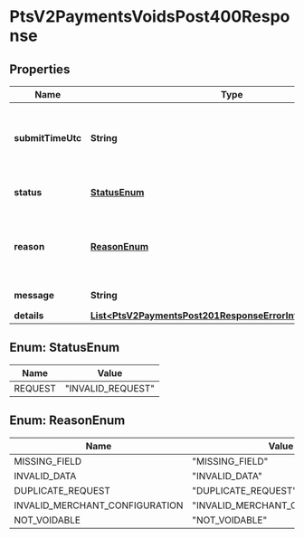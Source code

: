 
# PtsV2PaymentsVoidsPost400Response

## Properties
Name | Type | Description | Notes
------------ | ------------- | ------------- | -------------
**submitTimeUtc** | **String** | Time of request in UTC. &#x60;Format: YYYY-MM-DDThh:mm:ssZ&#x60;  Example 2016-08-11T22:47:57Z equals August 11, 2016, at 22:47:57 (10:47:57 p.m.). The T separates the date and the time. The Z indicates UTC.  |  [optional]
**status** | [**StatusEnum**](#StatusEnum) | The status of the submitted transaction.  Possible values:  - INVALID_REQUEST  |  [optional]
**reason** | [**ReasonEnum**](#ReasonEnum) | The reason of the status.  Possible values:  - MISSING_FIELD  - INVALID_DATA  - DUPLICATE_REQUEST  - INVALID_MERCHANT_CONFIGURATION  - NOT_VOIDABLE  |  [optional]
**message** | **String** | The detail message related to the status and reason listed above. |  [optional]
**details** | [**List&lt;PtsV2PaymentsPost201ResponseErrorInformationDetails&gt;**](PtsV2PaymentsPost201ResponseErrorInformationDetails.md) |  |  [optional]


<a name="StatusEnum"></a>
## Enum: StatusEnum
Name | Value
---- | -----
REQUEST | &quot;INVALID_REQUEST&quot;


<a name="ReasonEnum"></a>
## Enum: ReasonEnum
Name | Value
---- | -----
MISSING_FIELD | &quot;MISSING_FIELD&quot;
INVALID_DATA | &quot;INVALID_DATA&quot;
DUPLICATE_REQUEST | &quot;DUPLICATE_REQUEST&quot;
INVALID_MERCHANT_CONFIGURATION | &quot;INVALID_MERCHANT_CONFIGURATION&quot;
NOT_VOIDABLE | &quot;NOT_VOIDABLE&quot;



